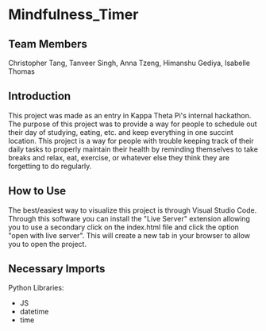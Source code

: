 # Mindfulness_Timer

## Team Members
Christopher Tang, Tanveer Singh, Anna Tzeng, Himanshu Gediya, Isabelle Thomas

## Introduction
This project was made as an entry in Kappa Theta Pi's internal hackathon. The purpose of this project was to provide a way for people to schedule out their day of studying, eating, etc. and keep everything in one succint location. This project is a way for people with trouble keeping track of their daily tasks to properly maintain their health by reminding themselves to take breaks and relax, eat, exercise, or whatever else they think they are forgetting to do regularly.

## How to Use
The best/easiest way to visualize this project is through Visual Studio Code. Through this software you can install the "Live Server" extension allowing you to use a secondary click on the index.html file and click the option "open with live server". This will create a new tab in your browser to allow you to open the project.

## Necessary Imports
Python Libraries:
- JS
- datetime
- time

